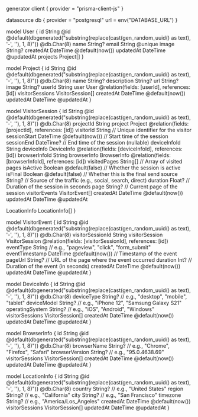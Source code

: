 generator client {
  provider = "prisma-client-js"
}

datasource db {
  provider = "postgresql"
  url      = env("DATABASE_URL")
}

model User {
  id        String    @id @default(dbgenerated("substring(replace(cast(gen_random_uuid() as text), '-', ''), 1, 8)")) @db.Char(8)
  name      String?
  email     String    @unique
  image     String?
  createdAt DateTime  @default(now())
  updatedAt DateTime  @updatedAt
  projects  Project[]
}

model Project {
  id          String           @id @default(dbgenerated("substring(replace(cast(gen_random_uuid() as text), '-', ''), 1, 8)")) @db.Char(8)
  name        String?
  description String?
  url         String?
  image       String?
  userId      String
  user        User             @relation(fields: [userId], references: [id])
  visitorSessions VisitorSession[]
  createdAt   DateTime         @default(now())
  updatedAt   DateTime         @updatedAt
}

model VisitorSession {
  id                String       @id @default(dbgenerated("substring(replace(cast(gen_random_uuid() as text), '-', ''), 1, 8)")) @db.Char(8)
  projectId         String
  project           Project      @relation(fields: [projectId], references: [id])
  visitorId         String       // Unique identifier for the visitor
  sessionStart      DateTime     @default(now()) // Start time of the session
  sessionEnd        DateTime?    // End time of the session (nullable)
  deviceInfoId      String
  deviceInfo        DeviceInfo   @relation(fields: [deviceInfoId], references: [id])
  browserInfoId     String
  browserInfo       BrowserInfo  @relation(fields: [browserInfoId], references: [id])
  visitedPages      String[]     // Array of visited pages
  isActive          Boolean      @default(false) // Whether the session is active
  isFinal           Boolean      @default(false) // Whether this is the final send
  source            String?      // Source of the traffic (e.g., social, search, direct)
  duration          Float?       // Duration of the session in seconds
  page              String?      // Current page of the session
  visitorEvents     VisitorEvent[]
  createdAt         DateTime     @default(now())
  updatedAt         DateTime     @updatedAt

  LocationInfo LocationInfo[]
}

model VisitorEvent {
  id                String       @id @default(dbgenerated("substring(replace(cast(gen_random_uuid() as text), '-', ''), 1, 8)")) @db.Char(8)
  visitorSessionId  String
  visitorSession    VisitorSession @relation(fields: [visitorSessionId], references: [id])
  eventType         String       // e.g., "pageview", "click", "form_submit"
  eventTimestamp    DateTime     @default(now()) // Timestamp of the event
  pageUrl           String?      // URL of the page where the event occurred
  duration          Int?         // Duration of the event (in seconds)
  createdAt         DateTime     @default(now())
  updatedAt         DateTime     @updatedAt
}

model DeviceInfo {
  id                String       @id @default(dbgenerated("substring(replace(cast(gen_random_uuid() as text), '-', ''), 1, 8)")) @db.Char(8)
  deviceType        String?      // e.g., "desktop", "mobile", "tablet"
  deviceModel       String?      // e.g., "iPhone 12", "Samsung Galaxy S21"
  operatingSystem   String?      // e.g., "iOS", "Android", "Windows"
  visitorSessions   VisitorSession[]
  createdAt         DateTime     @default(now())
  updatedAt         DateTime     @updatedAt
}

model BrowserInfo {
  id                String       @id @default(dbgenerated("substring(replace(cast(gen_random_uuid() as text), '-', ''), 1, 8)")) @db.Char(8)
  browserName       String?      // e.g., "Chrome", "Firefox", "Safari"
  browserVersion    String?      // e.g., "95.0.4638.69"
  visitorSessions   VisitorSession[]
  createdAt         DateTime     @default(now())
  updatedAt         DateTime     @updatedAt
}

model LocationInfo {
  id                String       @id @default(dbgenerated("substring(replace(cast(gen_random_uuid() as text), '-', ''), 1, 8)")) @db.Char(8)
  country           String?      // e.g., "United States"
  region            String?      // e.g., "California"
  city              String?      // e.g., "San Francisco"
  timezone          String?      // e.g., "America/Los_Angeles"
  createdAt         DateTime     @default(now())
  visitorSessions   VisitorSession[]
  updatedAt         DateTime     @updatedAt
}
